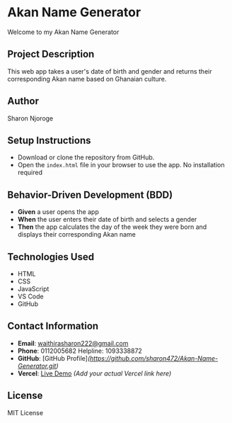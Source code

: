 # Akan Name Generator
Welcome to my Akan Name Generator
## Project Description
This web app takes a user's date of birth and gender and returns their corresponding Akan name based on Ghanaian culture.

## Author
Sharon  Njoroge

## Setup Instructions
- Download or clone the repository from GitHub.
- Open the `index.html` file in your browser to use the app.
No installation required

## Behavior-Driven Development (BDD)
- **Given** a user opens the app  
- **When** the user enters their date of birth and selects a gender  
- **Then** the app calculates the day of the week they were born and displays their corresponding Akan name

## Technologies Used
- HTML  
- CSS  
- JavaScript  
- VS Code  
- GitHub  

## Contact Information
- **Email**: waithirasharon222@gmail.com  
- **Phone**: 0112005682 
Helpline: 1093338872 
- **GitHub**: [GitHub Profile]*(https://github.com/sharon472/Akan-Name-Generator.git)*
- **Vercel**: [Live Demo](https://vercel.com/) *(Add your actual Vercel link here)*

## License
MIT License
